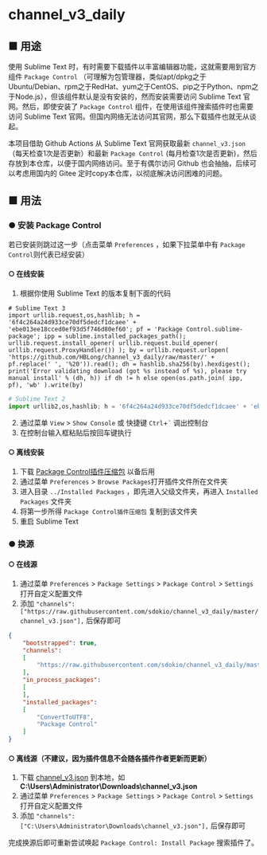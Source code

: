 # channel_v3_daily

## ■ 用途

使用 Sublime Text 时，有时需要下载插件以丰富编辑器功能，这就需要用到官方组件 `Package Control` （可理解为包管理器，类似apt/dpkg之于Ubuntu/Debian、rpm之于RedHat、yum之于CentOS、pip之于Python、npm之于Node.js），但该组件默认是没有安装的，然而安装需要访问 Sublime Text 官网。然后，即使安装了 `Package Control` 组件，在使用该组件搜索插件时也需要访问 Sublime Text 官网。但国内网络无法访问其官网，那么下载插件也就无从谈起。

本项目借助 Github Actions 从 Sublime Text 官网获取最新 `channel_v3.json`（每天检查1次是否更新）和最新 `Package Control` (每月检查1次是否更新)，然后存放到本仓库，以便于国内网络访问。至于有偶尔访问 Github 也会抽抽，后续可以考虑用国内的 Gitee 定时copy本仓库，以彻底解决访问困难的问题。

## ■ 用法

### ● 安装 Package Control

若已安装则跳过这一步（点击菜单 `Preferences` ，如果下拉菜单中有 `Package Control`则代表已经安装）

#### ○ 在线安装
  
  1. 根据你使用 Sublime Text 的版本复制下面的代码
```python3
# Sublime Text 3
import urllib.request,os,hashlib; h = '6f4c264a24d933ce70df5dedcf1dcaee' + 'ebe013ee18cced0ef93d5f746d80ef60'; pf = 'Package Control.sublime-package'; ipp = sublime.installed_packages_path(); urllib.request.install_opener( urllib.request.build_opener( urllib.request.ProxyHandler()) ); by = urllib.request.urlopen( 'https://github.com/HBLong/channel_v3_daily/raw/master/' + pf.replace(' ', '%20')).read(); dh = hashlib.sha256(by).hexdigest(); print('Error validating download (got %s instead of %s), please try manual install' % (dh, h)) if dh != h else open(os.path.join( ipp, pf), 'wb' ).write(by)
```
```python
# Sublime Text 2
import urllib2,os,hashlib; h = '6f4c264a24d933ce70df5dedcf1dcaee' + 'ebe013ee18cced0ef93d5f746d80ef60'; pf = 'Package Control.sublime-package'; ipp = sublime.installed_packages_path(); os.makedirs( ipp ) if not os.path.exists(ipp) else None; urllib2.install_opener( urllib2.build_opener( urllib2.ProxyHandler()) ); by = urllib2.urlopen( 'https://github.com/HBLong/channel_v3_daily/raw/master/' + pf.replace(' ', '%20')).read(); dh = hashlib.sha256(by).hexdigest(); open( os.path.join( ipp, pf), 'wb' ).write(by) if dh == h else None; print('Error validating download (got %s instead of %s), please try manual install' % (dh, h) if dh != h else 'Please restart Sublime Text to finish installation')
```
  2. 通过菜单 `View` > `Show Console` 或 快捷键 `Ctrl`+`` ` `` 调出控制台
  3. 在控制台输入框粘贴后按回车键执行
  
#### ○ 离线安装
  
  1. 下载 [Package Control插件压缩包](https://github.com/sdokio/channel_v3_daily/raw/master/Package%20Control.sublime-package) 以备后用
  1. 通过菜单 `Preferences` > `Browse Packages`打开插件文件所在文件夹
  1. 进入目录 `../Installed Packages` ，即先进入父级文件夹，再进入 `Installed Packages` 文件夹
  1. 将第一步所得 `Package Control插件压缩包` 复制到该文件夹
  1. 重启 Sublime Text

### ● 换源

#### ○ 在线源

  1. 通过菜单 `Preferences` > `Package Settings` > `Package Control` > `Settings` 打开自定义配置文件
  1. 添加 `"channels": ["https://raw.githubusercontent.com/sdokio/channel_v3_daily/master/channel_v3.json"],` 后保存即可
```json
{
	"bootstrapped": true,
	"channels":
	[
		"https://raw.githubusercontent.com/sdokio/channel_v3_daily/master/channel_v3.json"
	],
	"in_process_packages":
	[
	],
	"installed_packages":
	[
		"ConvertToUTF8",
		"Package Control"
	]
}
```


#### ○ 离线源（不建议，因为插件信息不会随各插件作者更新而更新）

  1. 下载 [channel_v3.json](https://github.com/sdokio/channel_v3_daily/raw/master/channel_v3.json) 到本地，如 **C:\Users\Administrator\Downloads\channel_v3.json**
  1. 通过菜单 `Preferences` > `Package Settings` > `Package Control` > `Settings` 打开自定义配置文件
  1. 添加 `"channels": ["C:\Users\Administrator\Downloads\channel_v3.json"],` 后保存即可

  完成换源后即可重新尝试唤起 `Package Control: Install Package` 搜索插件了。

